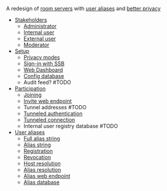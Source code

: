 A redesign of [room servers](https://github.com/staltz/ssb-room) with [user aliases](docs/Alias/Readme.md) and [better privacy](docs/Setup/Privacy%20modes.md)

- [Stakeholders](docs/Stakeholders/Readme.md)
  - [Administrator](docs/Stakeholders/Room%20admin.md)
  - [Internal user](docs/Stakeholders/Internal%20user.md)
  - [External user](docs/Stakeholders/External%20user.md)
  - [Moderator](docs/Stakeholders/Moderator.md)
- [Setup](docs/Setup/Readme.md)
  - [Privacy modes](docs/Setup/Privacy%20modes.md)
  - [Sign-in with SSB](docs/Setup/Sign-in%20with%20SSB.md)
  - [Web Dashboard](docs/Setup/Web%20Dashboard.md)
  - [Config database](docs/Setup/Config%20database.md)
  - Audit feed? #TODO
- [Participation](docs/Participation/Readme.md)
  - [Joining](docs/Participation/Joining.md)
  - [Invite web endpoint](docs/Participation/Invite%20endpoint.md)
  - Tunnel addresses #TODO
  - [Tunneled authentication](docs/Participation/Tunneled%20authentication.md)
  - [Tunneled connection](docs/Participation/Tunneled%20connection.md)
  - Internal user registry database #TODO
- [User aliases](docs/Alias/Readme.md)
  - [Full alias string](docs/Alias/Full%20alias%20string.md)
  - [Alias string](docs/Alias/Alias%20string.md)
  - [Registration](docs/Alias/Registration.md)
  - [Revocation](docs/Alias/Revocation.md)
  - [Host resolution](docs/Alias/Host%20resolution.md)
  - [Alias resolution](docs/Alias/Alias%20resolution.md)
  - [Alias web endpoint](docs/Alias/Web%20endpoint.md)
  - [Alias database](docs/Alias/Alias%20database.md)